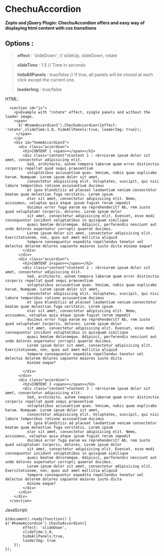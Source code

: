 ChechuAccordion
================================

**Zepto and jQuery Plugin: ChechuAccordion offers and easy way of displaying html content with css transitions**

Options :
---------

> **effect**        : 'slideDown';   // slideUp, slideDown, rotate

> **slideTime** : 1.5 // Time in seconds
>
> **hideAllPanels** : true/false    //  if true, all panels will be closed at each click except the current  one.
>
> **loaderImg**     : true/false

HTML:

      <section id="js">
        <p>Example with "rotate" effect, single panels and without the loader image.
        <span>
          $('#homeAccordion3').ChechuAccordion({effect: 'rotate',slideTime:1.0, hideAllPanels:true, loaderImg: true});
         </span>
        </p>
        <div id="homeAccordion3">
          <div class="accordion">
            <h2>CONTENT 1 <span>+</span></h2>
            <div class="content">Content 1 : <br>Lorem ipsum dolor sit amet, consectetur adipisicing elit.
              Sed, architecto, autem tempora laborum quam error distinctio corporis repellat quod sequi praesentium
              voluptatibus accusantium quas. Veniam, nobis quae explicabo harum. Numquam. Lorem ipsum dolor sit amet,
              consectetur adipisicing elit. Voluptates, suscipit, qui nisi labore temporibus ratione accusantium ducimus
              et ipsa blanditiis ad placeat laudantium veniam consectetur beatae quae molestias fuga veritatis. Lorem ipsum
              olor sit amet, consectetur adipisicing elit. Nemo, accusamus, voluptas quia atque ipsum fugiat rerum impedit
              ducimus error fuga earum ea reprehenderit? Ab, rem iusto quod voluptatum! Corporis, dolores. Lorem ipsum dolor
              sit amet, consectetur adipisicing elit. Eveniet, esse modi consequuntur incidunt voluptatibus in quisquam similique
              quasi beatae doloremque. Adipisci, perferendis nesciunt aut unde dolores aspernatur corrupti quaerat ducimus.
              Lorem ipsum dolor sit amet, consectetur adipisicing elit. Exercitationem, non, quos aut amet mollitia aliquid
              tempore consequuntur expedita repellendus tenetur vel delectus dolorem dolores sapiente maiores iusto dicta minima eaque?
            </div>
          </div>
          <div class="accordion">
            <h2>CONTENT 2<span>+</span></h2>
            <div class="content">Content 2 : <br>Lorem ipsum dolor sit amet, consectetur adipisicing elit.
              Sed, architecto, autem tempora laborum quam error distinctio corporis repellat quod sequi praesentium
              voluptatibus accusantium quas. Veniam, nobis quae explicabo harum. Numquam. Lorem ipsum dolor sit amet,
              consectetur adipisicing elit. Voluptates, suscipit, qui nisi labore temporibus ratione accusantium ducimus
              et ipsa blanditiis ad placeat laudantium veniam consectetur beatae quae molestias fuga veritatis. Lorem ipsum
              olor sit amet, consectetur adipisicing elit. Nemo, accusamus, voluptas quia atque ipsum fugiat rerum impedit
              ducimus error fuga earum ea reprehenderit? Ab, rem iusto quod voluptatum! Corporis, dolores. Lorem ipsum dolor
              sit amet, consectetur adipisicing elit. Eveniet, esse modi consequuntur incidunt voluptatibus in quisquam similique
              quasi beatae doloremque. Adipisci, perferendis nesciunt aut unde dolores aspernatur corrupti quaerat ducimus.
              Lorem ipsum dolor sit amet, consectetur adipisicing elit. Exercitationem, non, quos aut amet mollitia aliquid
              tempore consequuntur expedita repellendus tenetur vel delectus dolorem dolores sapiente maiores iusto dicta
              minima eaque?

            </div>
          </div>
          <div class="accordion">
            <h2>CONTENT 3 <span>+</span></h2>
            <div class="content">Content 3 : <br>Lorem ipsum dolor sit amet, consectetur adipisicing elit.
              Sed, architecto, autem tempora laborum quam error distinctio corporis repellat quod sequi praesentium
              voluptatibus accusantium quas. Veniam, nobis quae explicabo harum. Numquam. Lorem ipsum dolor sit amet,
              consectetur adipisicing elit. Voluptates, suscipit, qui nisi labore temporibus ratione accusantium ducimus
              et ipsa blanditiis ad placeat laudantium veniam consectetur beatae quae molestias fuga veritatis. Lorem ipsum
              olor sit amet, consectetur adipisicing elit. Nemo, accusamus, voluptas quia atque ipsum fugiat rerum impedit
              ducimus error fuga earum ea reprehenderit? Ab, rem iusto quod voluptatum! Corporis, dolores. Lorem ipsum dolor
              sit amet, consectetur adipisicing elit. Eveniet, esse modi consequuntur incidunt voluptatibus in quisquam similique
              quasi beatae doloremque. Adipisci, perferendis nesciunt aut unde dolores aspernatur corrupti quaerat ducimus.
              Lorem ipsum dolor sit amet, consectetur adipisicing elit. Exercitationem, non, quos aut amet mollitia aliquid
              tempore consequuntur expedita repellendus tenetur vel delectus dolorem dolores sapiente maiores iusto dicta
              minima eaque?
            </div>
          </div>
        </div>
      </section>

JavaScript:

    $(document).ready(function() {
    $('#homeAccordion').ChechuAccordion({
            effect: 'slideDown',
            slideTime:1.0,
            hideAllPanels:true,
            loaderImg: true
        });
    });

